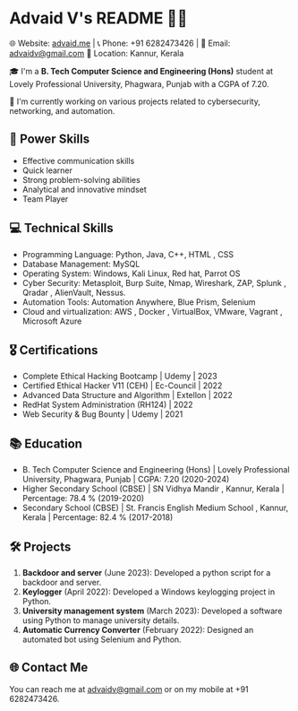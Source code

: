 # Advaid V's README 👨‍💻

🌐 Website: [advaid.me](http://advaid.me) | 📞 Phone: +91 6282473426 | 📧 Email: advaidv@gmail.com
📍 Location: Kannur, Kerala

🎓 I'm a **B. Tech Computer Science and Engineering (Hons)** student at Lovely Professional University, Phagwara, Punjab with a CGPA of 7.20.

🔭 I'm currently working on various projects related to cybersecurity, networking, and automation.

## 🚀 Power Skills

- Effective communication skills
- Quick learner
- Strong problem-solving abilities
- Analytical and innovative mindset
- Team Player

## 💻 Technical Skills

- Programming Language: Python, Java, C++, HTML , CSS
- Database Management: MySQL
- Operating System: Windows, Kali Linux, Red hat, Parrot OS
- Cyber Security: Metasploit, Burp Suite, Nmap, Wireshark, ZAP, Splunk , Qradar , AlienVault, Nessus.
- Automation Tools: Automation Anywhere, Blue Prism, Selenium
- Cloud and virtualization: AWS , Docker , VirtualBox, VMware, Vagrant , Microsoft Azure

## 🎖 Certifications

- Complete Ethical Hacking Bootcamp | Udemy | 2023
- Certified Ethical Hacker V11 (CEH) | Ec-Council | 2022
- Advanced Data Structure and Algorithm | Extellon | 2022
- RedHat System Administration (RH124) | 2022
- Web Security & Bug Bounty | Udemy | 2021

## 📚 Education

- B. Tech Computer Science and Engineering (Hons) | Lovely Professional University, Phagwara, Punjab | CGPA: 7.20 (2020-2024)
- Higher Secondary School (CBSE) | SN Vidhya Mandir , Kannur, Kerala | Percentage: 78.4 % (2019-2020)
- Secondary School (CBSE) | St. Francis English Medium School , Kannur, Kerala | Percentage: 82.4 % (2017-2018)

## 🛠 Projects

1. **Backdoor and server** (June 2023): Developed a python script for a backdoor and server.
2. **Keylogger** (April 2022): Developed a Windows keylogging project in Python.
3. **University management system** (March 2023): Developed a software using Python to manage university details.
4. **Automatic Currency Converter** (February 2022): Designed an automated bot using Selenium and Python.

## 🌐 Contact Me

You can reach me at advaidv@gmail.com or on my mobile at +91 6282473426.


